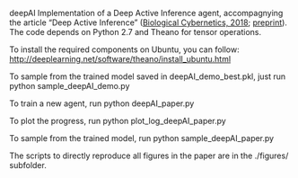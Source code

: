 deepAI
Implementation of a Deep Active Inference agent, accompagnying the article “Deep Active Inference” ([Biological Cybernetics, 2018](https://link.springer.com/article/10.1007/s00422-018-0785-7); [preprint](https://arxiv.org/abs/1709.02341)). The code depends on Python 2.7 and Theano for tensor operations.

To install the required components on Ubuntu, you can follow: http://deeplearning.net/software/theano/install_ubuntu.html

To sample from the trained model saved in deepAI_demo_best.pkl, just run
python sample_deepAI_demo.py

To train a new agent, run
python deepAI_paper.py

To plot the progress, run
python plot_log_deepAI_paper.py

To sample from the trained model, run
python sample_deepAI_paper.py

The scripts to directly reproduce all figures in the paper are in the ./figures/ subfolder.
